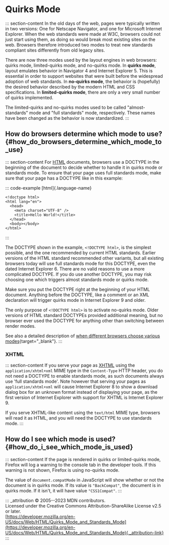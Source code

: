 

# Quirks Mode



::: section-content
In the old days of the web, pages were typically written in two
versions: One for Netscape Navigator, and one for Microsoft Internet
Explorer. When the web standards were made at W3C, browsers could not
just start using them, as doing so would break most existing sites on
the web. Browsers therefore introduced two modes to treat new standards
compliant sites differently from old legacy sites.

There are now three modes used by the layout engines in web browsers:
quirks mode, limited-quirks mode, and no-quirks mode. In **quirks
mode**, layout emulates behavior in Navigator 4 and Internet Explorer 5.
This is essential in order to support websites that were built before
the widespread adoption of web standards. In **no-quirks mode**, the
behavior is (hopefully) the desired behavior described by the modern
HTML and CSS specifications. In **limited-quirks mode**, there are only
a very small number of quirks implemented.

The limited-quirks and no-quirks modes used to be called
\"almost-standards\" mode and \"full standards\" mode, respectively.
These names have been changed as the behavior is now standardized.
:::

## How do browsers determine which mode to use? {#how_do_browsers_determine_which_mode_to_use}

::: section-content
For [HTML](index) documents, browsers use a DOCTYPE in the beginning of
the document to decide whether to handle it in quirks mode or standards
mode. To ensure that your page uses full standards mode, make sure that
your page has a DOCTYPE like in this example:

::: code-example
[html]{.language-name}

``` {signature="3OY6XTzvWzwYUFWv3IWyburN8Ao9COtytNgW65UOoz0=" data-language="html"}
<!doctype html>
<html lang="en">
  <head>
    <meta charset="UTF-8" />
    <title>Hello World!</title>
  </head>
  <body></body>
</html>
```
:::

The DOCTYPE shown in the example, `<!DOCTYPE html>`, is the simplest
possible, and the one recommended by current HTML standards. Earlier
versions of the HTML standard recommended other variants, but all
existing browsers today will use full standards mode for this DOCTYPE,
even the dated Internet Explorer 6. There are no valid reasons to use a
more complicated DOCTYPE. If you do use another DOCTYPE, you may risk
choosing one which triggers almost standards mode or quirks mode.

Make sure you put the DOCTYPE right at the beginning of your HTML
document. Anything before the DOCTYPE, like a comment or an XML
declaration will trigger quirks mode in Internet Explorer 9 and older.

The only purpose of `<!DOCTYPE html>` is to activate no-quirks mode.
Older versions of HTML standard DOCTYPEs provided additional meaning,
but no browser ever used the DOCTYPE for anything other than switching
between render modes.

See also a detailed description of [when different browsers choose
various modes](https://hsivonen.fi/doctype/){target="_blank"}.
:::

### XHTML

::: section-content
If you serve your page as
[XHTML](https://developer.mozilla.org/en-US/docs/Glossary/XHTML) using
the `application/xhtml+xml` MIME type in the `Content-Type` HTTP header,
you do not need a DOCTYPE to enable standards mode, as such documents
always use \'full standards mode\'. Note however that serving your pages
as `application/xhtml+xml` will cause Internet Explorer 8 to show a
download dialog box for an unknown format instead of displaying your
page, as the first version of Internet Explorer with support for XHTML
is Internet Explorer 9.

If you serve XHTML-like content using the `text/html` MIME type,
browsers will read it as HTML, and you will need the DOCTYPE to use
standards mode.
:::

## How do I see which mode is used? {#how_do_i_see_which_mode_is_used}

::: section-content
If the page is rendered in quirks or limited-quirks mode, Firefox will
log a warning to the console tab in the developer tools. If this warning
is not shown, Firefox is using no-quirks mode.

The value of `document.compatMode` in JavaScript will show whether or
not the document is in quirks mode. If its value is `"BackCompat"`, the
document is in quirks mode. If it isn\'t, it will have value
`"CSS1Compat"`.
:::

::: _attribution
© 2005--2023 MDN contributors.\
Licensed under the Creative Commons Attribution-ShareAlike License v2.5
or later.\
[https://developer.mozilla.org/en-US/docs/Web/HTML/Quirks_Mode_and_Standards_Mode](https://developer.mozilla.org/en-US/docs/Web/HTML/Quirks_Mode_and_Standards_Mode){._attribution-link}
:::
